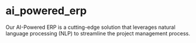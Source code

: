 # ai_powered_erp
Our AI-Powered ERP is a cutting-edge solution that leverages natural language processing (NLP) to streamline the project management process. 
